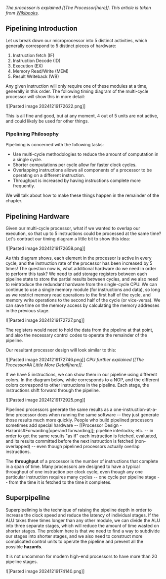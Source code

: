 *The processor is explained [[The Processor|here]]. This article is taken from [Wikibooks](https://en.wikibooks.org/wiki/Microprocessor_Design/Pipelined_Processors).* 

## Pipelining Introduction

Let us break down our microprocessor into 5 distinct activities, which generally correspond to 5 distinct pieces of hardware:

1. Instruction fetch (IF)
2. Instruction Decode (ID)
3. Execution (EX)
4. Memory Read/Write (MEM)
5. Result Writeback (WB)

Any given instruction will only require one of these modules at a time, generally in this order. The following timing diagram of the multi-cycle processor will show this in more detail:

![[Pasted image 20241219172622.png]]

This is all fine and good, but at any moment, 4 out of 5 units are not active, and could likely be used for other things.

### Pipelining Philosophy

Pipelining is concerned with the following tasks:

- Use multi-cycle methodologies to reduce the amount of computation in a single cycle.
- Shorter computations per cycle allow for faster clock cycles.
- Overlapping instructions allows all components of a processor to be operating on a different instruction.
- Throughput is increased by having instructions complete more frequently.

We will talk about how to make these things happen in the remainder of the chapter.

## Pipelining Hardware

Given our multi-cycle processor, what if we wanted to overlap our execution, so that up to 5 instructions could be processed at the same time? Let's contract our timing diagram a little bit to show this idea:

![[Pasted image 20241219172658.png]]

As this diagram shows, each element in the processor is active in every cycle, and the instruction rate of the processor has been increased by 5 times! The question now is, what additional hardware do we need in order to perform this task? We need to add storage registers between each pipeline state to store the partial results between cycles, and we also need to reintroduce the redundant hardware from the single-cycle CPU. We can continue to use a single memory module (for instructions and data), so long as we restrict memory read operations to the first half of the cycle, and memory write operations to the second half of the cycle (or vice-versa). We can save time on the memory access by calculating the memory addresses in the previous stage.

![[Pasted image 20241219172727.png]]

The registers would need to hold the data from the pipeline at that point, and also the necessary control codes to operate the remainder of the pipeline.

Our resultant processor design will look similar to this:

![[Pasted image 20241219172746.png]]
*CPU further explained [[The Processor#A Little More Detail|here]].*

If we have 5 instructions, we can show them in our pipeline using different colors. In the diagram below, white corresponds to a NOP, and the different colors correspond to other instructions in the pipeline. Each stage, the instructions shift forward through the pipeline.

![[Pasted image 20241219172925.png]]

Pipelined processors generate the same results as a one-instruction-at-a-time processor does when running the same software -- they just generate those results much more quickly. People who build pipelined processors sometimes add special hardware -- [[Processor Design - Hazards#Forwarding|operand forwarding]]; pipeline interlocks; etc. -- in order to get the same results "as if" each instruction is fetched, evaluated, and its results committed before the next instruction is fetched (non-overlapped) -- even though pipelined processors actually overlap instructions.

The **throughput** of a processor is the number of instructions that complete in a span of time. Many processors are designed to have a typical throughput of one instruction per clock cycle, even though any one particular instruction requires many cycles -- one cycle per pipeline stage -- from the time it is fetched to the time it completes.

## Superpipeline

Superpipelining is the technique of raising the pipeline depth in order to increase the clock speed and reduce the latency of individual stages. If the ALU takes three times longer than any other module, we can divide the ALU into three separate stages, which will reduce the amount of time wasted on shorter stages. The problem here is that we need to find a way to subdivide our stages into shorter stages, and we also need to construct more complicated control units to operate the pipeline and prevent all the possible **hazards**.

It is not uncommon for modern high-end processors to have more than 20 pipeline stages.

![[Pasted image 20241219174140.png]]
